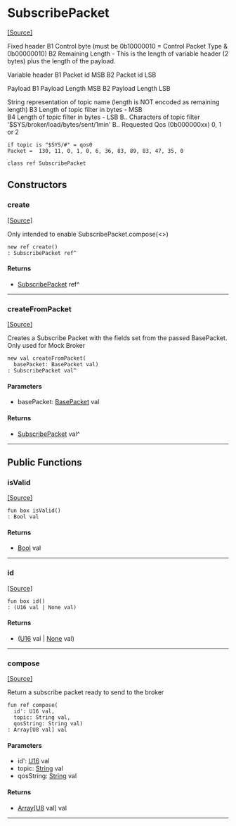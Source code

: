 # SubscribePacket
<span class="source-link">[[Source]](src/mqtt-subscriber/subscribePacket.md#L-0-5)</span>

Fixed header
B1  Control byte (must be 0b10000010 = Control Packet Type & 0b00000010)
B2  Remaining Length - This is the length of variable header (2 bytes) 
plus the length of the payload.   

Variable header
B1 Packet id MSB
B2 Packet id LSB 

Payload
B1  Payload Length MSB
B2  Payload Length LSB

String representation of topic name (length is NOT encoded as remaining length)
B3  Length of topic filter in bytes - MSB  
B4  Length of topic filter in bytes - LSB
B.. Characters of topic filter '$SYS/broker/load/bytes/sent/1min'
B.. Requested Qos (0b000000xx) 0, 1 or 2

    if topic is "$SYS/#" = qos0
    Packet =  130, 11, 0, 1, 0, 6, 36, 83, 89, 83, 47, 35, 0


```pony
class ref SubscribePacket
```

## Constructors

### create
<span class="source-link">[[Source]](src/mqtt-subscriber/subscribePacket.md#L-0-32)</span>


Only intended to enable SubscribePacket.compose(<<args>>) 


```pony
new ref create()
: SubscribePacket ref^
```

#### Returns

* [SubscribePacket](mqtt-subscriber-SubscribePacket.md) ref^

---

### createFromPacket
<span class="source-link">[[Source]](src/mqtt-subscriber/subscribePacket.md#L-0-38)</span>


Creates a Subscribe Packet with the fields set from the passed BasePacket. Only
used for Mock Broker 


```pony
new val createFromPacket(
  basePacket: BasePacket val)
: SubscribePacket val^
```
#### Parameters

*   basePacket: [BasePacket](mqtt-utilities-BasePacket.md) val

#### Returns

* [SubscribePacket](mqtt-subscriber-SubscribePacket.md) val^

---

## Public Functions

### isValid
<span class="source-link">[[Source]](src/mqtt-subscriber/subscribePacket.md#L-0-52)</span>


```pony
fun box isValid()
: Bool val
```

#### Returns

* [Bool](builtin-Bool.md) val

---

### id
<span class="source-link">[[Source]](src/mqtt-subscriber/subscribePacket.md#L-0-57)</span>


```pony
fun box id()
: (U16 val | None val)
```

#### Returns

* ([U16](builtin-U16.md) val | [None](builtin-None.md) val)

---

### compose
<span class="source-link">[[Source]](src/mqtt-subscriber/subscribePacket.md#L-0-63)</span>


Return a subscribe packet ready to send to the broker


```pony
fun ref compose(
  id': U16 val,
  topic: String val,
  qosString: String val)
: Array[U8 val] val
```
#### Parameters

*   id': [U16](builtin-U16.md) val
*   topic: [String](builtin-String.md) val
*   qosString: [String](builtin-String.md) val

#### Returns

* [Array](builtin-Array.md)\[[U8](builtin-U8.md) val\] val

---

